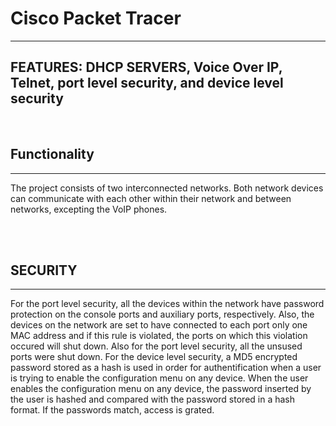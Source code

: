 # Cisco Packet Tracer 
______________________________


## FEATURES:  DHCP SERVERS, Voice Over IP, Telnet, port level security, and device level security

<br>

## Functionality
____________________

The project consists of two interconnected networks. Both network devices can communicate with each other within their network and between networks, excepting the VoIP phones.

<br>
<br>

## SECURITY
_______________

For the port level security, all the devices within the network have password protection on the console ports and auxiliary ports, respectively. Also, the devices on the network are set to have connected to each port only one MAC address and if this rule is violated, the ports on which this violation occured will shut down. Also for the port level security, all the unsused ports were shut down.
For the device level security, a MD5 encrypted password stored as a hash is used in order for authentification when a user is trying to enable the configuration menu on any device. When the user enables the configuration menu on any device, the password inserted by the user is hashed and compared with the password stored in a hash format. If the passwords match, access is grated.  
